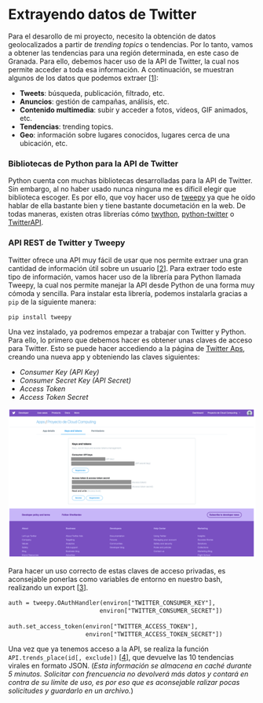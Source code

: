 # Extrayendo datos de Twitter

Para el desarollo de mi proyecto, necesito la obtención de datos geolocalizados a partir de _trending topics_ o tendencias. Por lo tanto, vamos a obtener las tendencias para una región determinada, en este caso de Granada. Para ello, debemos hacer uso de la API de Twitter, la cual nos permite acceder a toda esa información. A continuación, se muestran algunos de los datos que podemos extraer [[1][1]]:

- **Tweets**: búsqueda, publicación, filtrado, etc.
- **Anuncios**: gestión de campañas, análisis, etc.
- **Contenido multimedia**: subir y acceder a fotos, vídeos, GIF animados, etc.
- **Tendencias**: trending topics.
- **Geo**: información sobre lugares conocidos, lugares cerca de una ubicación, etc.

### Bibliotecas de Python para la API de Twitter

Python cuenta con muchas bibliotecas desarrolladas para la API de Twitter. Sin embargo, al no haber usado nunca ninguna me es díficil elegir que biblioteca escoger. Es por ello, que voy hacer uso de [tweepy](https://github.com/tweepy/tweepy) ya que he oído hablar de ella bastante bien y tiene bastante documetación en la web. De todas maneras, existen otras librerías cómo [twython](https://github.com/ryanmcgrath/twython), [python-twitter](https://github.com/bear/python-twitter) o [TwitterAPI](https://github.com/geduldig/TwitterAPI).

### API REST de Twitter y Tweepy

Twitter ofrece una API muy fácil de usar que nos permite extraer una gran cantidad de información útil sobre un usuario [[2][2]]. Para extraer todo este tipo de información, vamos hacer uso de la librería para Python llamada Tweepy, la cual nos permite manejar la API desde Python de una forma muy cómoda y sencilla. Para instalar esta librería, podemos instalarla gracias a `pip` de la siguiente manera:

~~~
pip install tweepy
~~~

Una vez instalado, ya podremos empezar a trabajar con Twitter y Python. Para ello, lo primero que debemos hacer es obtener unas claves de acceso para Twitter. Esto se puede hacer accediendo a la página de [Twitter Aps](https://apps.twitter.com), creando una nueva app y obteniendo las claves siguientes:

- _Consumer Key (API Key)_
- _Consumer Secret Key (API Secret)_
- _Access Token_
- _Access Token Secret_

![](../docs/images/claves_twitter.png)

Para hacer un uso correcto de estas claves de acceso privadas, es aconsejable ponerlas como variables de entorno en nuestro bash, realizando un export [[3][3]].

~~~
auth = tweepy.OAuthHandler(environ["TWITTER_CONSUMER_KEY"],
                          environ["TWITTER_CONSUMER_SECRET"])

auth.set_access_token(environ["TWITTER_ACCESS_TOKEN"],
                      environ["TWITTER_ACCESS_TOKEN_SECRET"])
~~~

Una vez que ya tenemos acceso a la API, se realiza la función `API.trends_place(id[, exclude])` [[4][4]], que devuelve las 10 tendencias virales en formato JSON. (_Esta información se almacena en caché durante 5 minutos. Solicitar con frencuencia no devolverá más datos y contará en contra de su límite de uso, es por eso que es aconsejable ralizar pocas solicitudes y guardarlo en un archivo._)



[1]: https://stackabuse.com/accessing-the-twitter-api-with-python/
[2]: https://geekandtechgirls.github.io/The-Spyder-Girl/project/2017/03/11/extrayendo-datos-twitter.html
[3]: https://github.com/lauramayol/laura_python_core/blob/b0f62fb70ecef0e8f3d5e8476665a48519dfc44e/week_05/mini_projects/api_from_other_apis/tweet.py
[4]: http://docs.tweepy.org/en/v3.5.0/api.html
